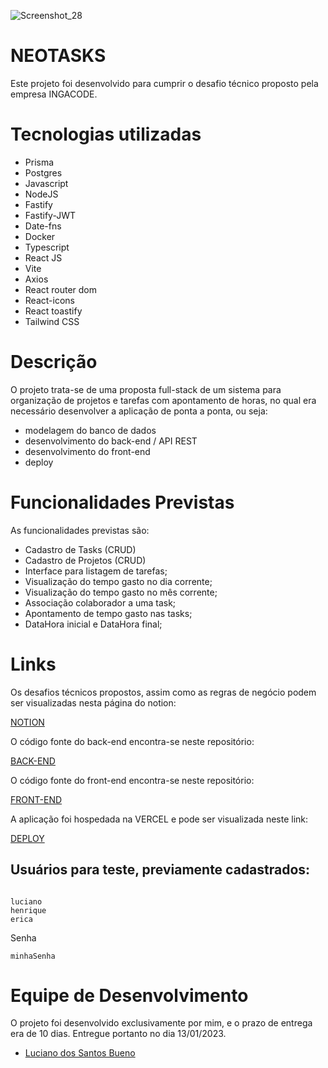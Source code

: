 <!-- Badges -->
![Screenshot_28](https://user-images.githubusercontent.com/16579699/212440682-e8b5fa88-eaa5-4b2d-b5d5-36f9a78d36ef.png)


<!-- Content -->

# NEOTASKS

Este projeto foi desenvolvido para cumprir o desafio técnico proposto pela empresa INGACODE. 

# Tecnologias utilizadas

- Prisma
- Postgres
- Javascript
- NodeJS
- Fastify
- Fastify-JWT
- Date-fns
- Docker
- Typescript
- React JS
- Vite
- Axios
- React router dom
- React-icons
- React toastify
- Tailwind CSS

# Descrição

O projeto trata-se de uma proposta full-stack de um sistema para organização de projetos e tarefas com apontamento de horas, no qual era necessário desenvolver a aplicação de ponta a ponta, ou seja:
- modelagem do banco de dados
- desenvolvimento do back-end / API REST
- desenvolvimento do front-end
- deploy 

# Funcionalidades Previstas

As funcionalidades previstas são:

- Cadastro de Tasks (CRUD)
- Cadastro de Projetos (CRUD)
- Interface para listagem de tarefas;
- Visualização do tempo gasto no dia corrente;
- Visualização do tempo gasto no mês corrente;
- Associação colaborador a uma task;
- Apontamento de tempo gasto nas tasks;
- DataHora inicial e DataHora final;

# Links

Os desafios técnicos propostos, assim como as regras de negócio podem ser visualizadas nesta página do notion:

[NOTION](https://lucianoneo.notion.site/IngaCode-test-54fb75a808cf4edc8728894265c6b865)

O código fonte do back-end encontra-se neste repositório:

[BACK-END](https://github.com/LucianoNeo/ingacode-test-backend)

O código fonte do front-end encontra-se neste repositório:

[FRONT-END](https://github.com/LucianoNeo/ingacode-test-frontend)

A aplicação foi hospedada na VERCEL e pode ser visualizada neste link:

[DEPLOY](https://neotasks.vercel.app/)
##  Usuários para teste, previamente cadastrados:
```

luciano
henrique
erica
```
Senha
```
minhaSenha
```

# Equipe de Desenvolvimento

O projeto foi desenvolvido exclusivamente por mim, e o prazo de entrega era de 10 dias. Entregue portanto no dia 13/01/2023.

- [Luciano dos Santos Bueno](https://github.com/Lucianoneo)
